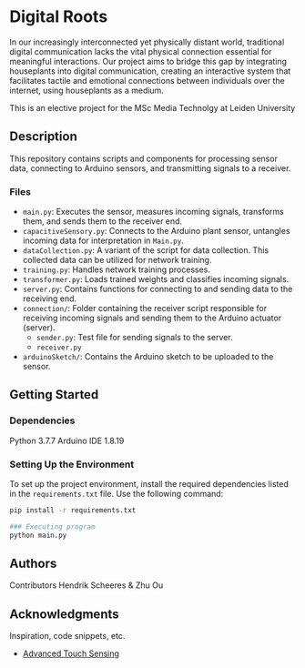 # Digital Roots

In our increasingly interconnected yet physically distant world, traditional digital communication lacks the vital physical connection essential for meaningful interactions. Our project aims to bridge this gap by integrating houseplants into digital communication, creating an interactive system that facilitates tactile and emotional connections between individuals over the internet, using houseplants as a medium.

This is an elective project for the MSc Media Technolgy at Leiden University

## Description

This repository contains scripts and components for processing sensor data, connecting to Arduino sensors, and transmitting signals to a receiver.

### Files

- `main.py`: Executes the sensor, measures incoming signals, transforms them, and sends them to the receiver end.
- `capacitiveSensory.py`: Connects to the Arduino plant sensor, untangles incoming data for interpretation in `Main.py`.
- `dataCollection.py`: A variant of the script for data collection. This collected data can be utilized for network training.
- `training.py`: Handles network training processes.
- `transformer.py`: Loads trained weights and classifies incoming signals.
- `server.py`: Contains functions for connecting to and sending data to the receiving end.
- `connection/`: Folder containing the receiver script responsible for receiving incoming signals and sending them to the Arduino actuator (server).
    - `sender.py`: Test file for sending signals to the server.
    - `receiver.py`
- `arduinoSketch/`: Contains the Arduino sketch to be uploaded to the sensor.

## Getting Started

### Dependencies

Python 3.7.7
Arduino IDE 1.8.19

### Setting Up the Environment

To set up the project environment, install the required dependencies listed in the `requirements.txt` file. Use the following command:

```bash
pip install -r requirements.txt

### Executing program
python main.py
```
## Authors

Contributors Hendrik Scheeres & Zhu Ou 

## Acknowledgments

Inspiration, code snippets, etc.
* [Advanced Touch Sensing](https://github.com/Illutron/AdvancedTouchSensing)
